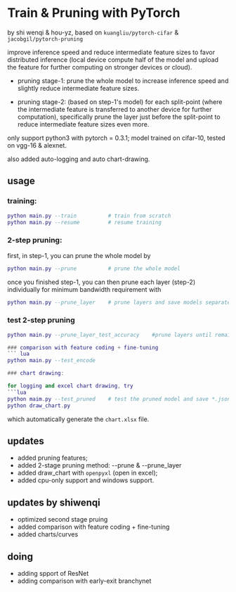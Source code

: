 # Train & Pruning with PyTorch
by shi wenqi & hou-yz, based on `kuangliu/pytorch-cifar` & `jacobgil/pytorch-pruning`

improve inference speed and reduce intermediate feature sizes to favor distributed inference (local device compute half of the model and upload the feature for further computing on stronger devices or cloud).

- pruning stage-1: prune the whole model to increase inference speed and slightly reduce intermediate feature sizes.

- pruning stage-2: (based on step-1's model) for each split-point (where the intermediate feature is transferred to another device for further computation), specifically prune the layer just before the split-point to reduce intermediate feature sizes even more.

only support python3 with pytorch = 0.3.1;
model trained on cifar-10, tested on vgg-16 & alexnet.

also added auto-logging and auto chart-drawing.

## usage
### training:
```lua
python main.py --train          # train from scratch
python main.py --resume         # resume training
```

### 2-step pruning:

first, in step-1, you can prune the whole model by
```lua 
python main.py --prune          # prune the whole model
```

once you finished step-1, you can then prune each layer (step-2) individually for minimum bandwidth requirement with 
``` lua
python main.py --prune_layer    # prune layers and save models separately
```
### test 2-step pruning
``` lua
python main.py --prune_layer_test_accuracy    #prune layers until remain 1 filter

### comparison with feature coding + fine-tuning
``` lua
python main.py --test_encode

### chart drawing:

for logging and excel chart drawing, try 
```lua
python maim.py --test_pruned    # test the pruned model and save *.json logs
python draw_chart.py
```
which automatically generate the `chart.xlsx` file.


## updates
- added pruning features;
- added 2-stage pruning method: --prune & --prune_layer
- added draw_chart with `openpyxl` (open in excel);
- added cpu-only support and windows support.

## updates by shiwenqi
- optimized second stage pruing
- added comparison with feature coding + fine-tuning
- added charts/curves

## doing
- adding spport of ResNet
- adding comparison with early-exit branchynet

